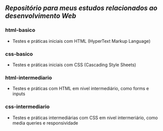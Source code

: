 ## *Repositório para meus estudos relacionados ao desenvolvimento Web*

### html-basico
- Testes e práticas iniciais com HTML (HyperText Markup Language)

### css-basico
- Testes e práticas iniciais com CSS (Cascading Style Sheets)

### html-intermediario
- Testes e práticas com HTML em nivel intermediário, como forms e inputs

### css-intermediario
- Testes e práticas intermediárias com CSS em nivel intermeriário, como media queries e responsividade